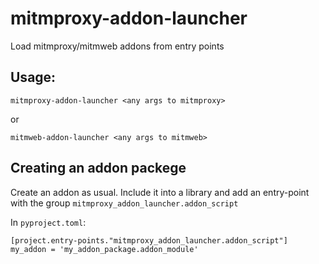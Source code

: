 # mitmproxy-addon-launcher

Load mitmproxy/mitmweb addons from entry points

## Usage:

```
mitmproxy-addon-launcher <any args to mitmproxy>
```

or


```
mitmweb-addon-launcher <any args to mitmweb>
```

## Creating an addon packege

Create an addon as usual. Include it into a library and add an entry-point with the group `mitmproxy_addon_launcher.addon_script`

In `pyproject.toml`:

```
[project.entry-points."mitmproxy_addon_launcher.addon_script"]
my_addon = 'my_addon_package.addon_module'
```

